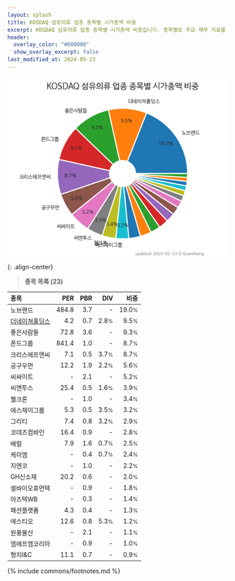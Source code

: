 ```yaml
---
layout: splash
title: KOSDAQ 섬유의류 업종 종목별 시가총액 비중
excerpt: KOSDAQ 섬유의류 업종 종목별 시가총액 비중입니다. 종목별로 주요 재무 지표를 함께 표시합니다.
header:
  overlay_color: "#800000"
  show_overlay_excerpt: false
last_modified_at: 2024-05-23
---
```



![KOSDAQ 섬유의류 업종 종목별 시가총액 비중](/stats/sector/images/kosdaq_업종_섬유의류_종목.png){: .align-center}


> **종목 목록 (23)**<a id="list"></a>

| **종목** | **PER** | **PBR** | **DIV** | **비중** |
| :------- | ------: | ------: | ------: | -------: |
| 노브랜드 | 484.8 | 3.7 | - | 19.0<small>%</small> |
| [더네이쳐홀딩스](/298540/) | 4.2 | 0.7 | 2.8<small>%</small> | 9.5<small>%</small> |
| 좋은사람들 | 72.8 | 3.6 | - | 9.3<small>%</small> |
| 폰드그룹 | 841.4 | 1.0 | - | 8.7<small>%</small> |
| 크리스에프앤씨 | 7.1 | 0.5 | 3.7<small>%</small> | 8.7<small>%</small> |
| 공구우먼 | 12.2 | 1.9 | 2.2<small>%</small> | 5.6<small>%</small> |
| 씨싸이트 | - | 2.1 | - | 5.2<small>%</small> |
| 씨앤투스 | 25.4 | 0.5 | 1.6<small>%</small> | 3.9<small>%</small> |
| 웰크론 | - | 1.0 | - | 3.4<small>%</small> |
| 에스제이그룹 | 5.3 | 0.5 | 3.5<small>%</small> | 3.2<small>%</small> |
| 그리티 | 7.4 | 0.8 | 3.2<small>%</small> | 2.9<small>%</small> |
| 코데즈컴바인 | 16.4 | 0.9 | - | 2.8<small>%</small> |
| 배럴 | 7.9 | 1.6 | 0.7<small>%</small> | 2.5<small>%</small> |
| 케이엠 | - | 0.4 | 0.7<small>%</small> | 2.4<small>%</small> |
| 지엔코 | - | 1.0 | - | 2.2<small>%</small> |
| GH신소재 | 20.2 | 0.6 | - | 2.0<small>%</small> |
| 셀바이오휴먼텍 | - | 0.9 | - | 1.8<small>%</small> |
| 아즈텍WB | - | 0.3 | - | 1.4<small>%</small> |
| 패션플랫폼 | 4.3 | 0.4 | - | 1.3<small>%</small> |
| 에스티오 | 12.6 | 0.8 | 5.3<small>%</small> | 1.2<small>%</small> |
| 원풍물산 | - | 2.1 | - | 1.1<small>%</small> |
| 엠에프엠코리아 | - | 0.9 | - | 1.0<small>%</small> |
| 형지I&C | 11.1 | 0.7 | - | 0.9<small>%</small> |

{% include commons/footnotes.md %}